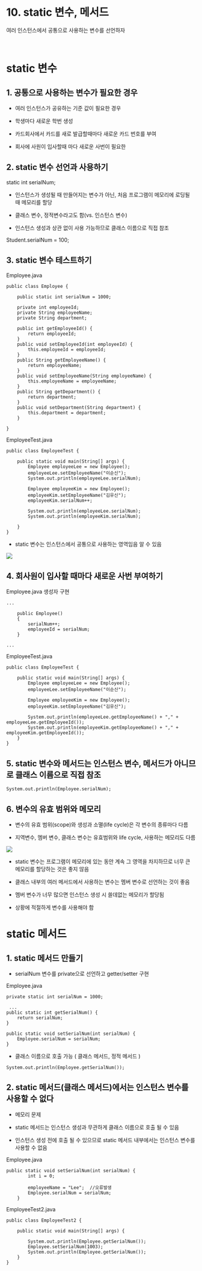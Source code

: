 # 10. static 변수, 메서드
여러 인스턴스에서 공통으로 사용하는 변수를 선언하자 

<br>

# static 변수
## 1. 공통으로 사용하는 변수가 필요한 경우 

- 여러 인스턴스가 공유하는 기준 값이 필요한 경우

- 학생마다 새로운 학번 생성

- 카드회사에서 카드를 새로 발급할때마다 새로운 카드 번호를 부여

- 회사에 사원이 입사할때 마다 새로운 사번이 필요한


## 2. static 변수 선언과 사용하기

static int serialNum;

- 인스턴스가 생성될 때 만들어지는 변수가 아닌, 처음 프로그램이 메모리에 로딩될 때 메모리를 할당

- 클래스 변수, 정적변수라고도 함(vs. 인스턴스 변수)

- 인스턴스 생성과 상관 없이 사용 가능하므로 클래스 이름으로 직접 참조
 
 Student.serialNum = 100;


## 3. static 변수 테스트하기

Employee.java
```
public class Employee {

	public static int serialNum = 1000;
	
	private int employeeId;
	private String employeeName;
	private String department;
		
	public int getEmployeeId() {
		return employeeId;
	}
	public void setEmployeeId(int employeeId) {
		this.employeeId = employeeId;
	}
	public String getEmployeeName() {
		return employeeName;
	}
	public void setEmployeeName(String employeeName) {
		this.employeeName = employeeName;
	}
	public String getDepartment() {
		return department;
	}
	public void setDepartment(String department) {
		this.department = department;
	}
	
}
```
EmployeeTest.java
```
public class EmployeeTest {

	public static void main(String[] args) {
		Employee employeeLee = new Employee();
		employeeLee.setEmployeeName("이순신");
		System.out.println(employeeLee.serialNum);
		
		Employee employeeKim = new Employee();
		employeeKim.setEmployeeName("김유신");
		employeeKim.serialNum++;
		
		System.out.println(employeeLee.serialNum);
		System.out.println(employeeKim.serialNum);
		
	}
}
```

- static 변수는 인스턴스에서 공통으로 사용하는 영역임음 알 수 있음

<img src="img2">

## 4. 회사원이 입사할 때마다 새로운 사번 부여하기

Employee.java 생성자 구현
```
...

	public Employee()
	{
		serialNum++;
		employeeId = serialNum;
	}

...	

```

EmployeeTest.java
```
public class EmployeeTest {

	public static void main(String[] args) {
		Employee employeeLee = new Employee();
		employeeLee.setEmployeeName("이순신");
				
		Employee employeeKim = new Employee();
		employeeKim.setEmployeeName("김유신");
				
		System.out.println(employeeLee.getEmployeeName() + "," + employeeLee.getEmployeeId());
		System.out.println(employeeKim.getEmployeeName() + "," + employeeKim.getEmployeeId());
	}
}
```

## 5. static 변수와 메서드는 인스턴스 변수, 메서드가 아니므로 클래스 이름으로 직접 참조

```
System.out.println(Employee.serialNum);
```

## 6. 변수의 유효 범위와 메모리

- 변수의 유효 범위(scope)와 생성과 소멸(life cycle)은 각 변수의 종류마다 다름

- 지역변수, 멤버 변수, 클래스 변수는 유효범위와 life cycle, 사용하는 메모리도 다름 

<img src="img3">

- static 변수는 프로그램이 메모리에 있는 동안 계속 그 영역을 차지하므로 너무 큰 메모리를 할당하는 것은 좋지 않음

- 클래스 내부의 여러 메서드에서 사용하는 변수는 멤버 변수로 선언하는 것이 좋음

- 멤버 변수가 너무 많으면 인스턴스 생성 시 쓸데없는 메모리가 할당됨

- 상황에 적절하게 변수를 사용해야 함

# static 메서드

## 1. static 메서드 만들기

- serialNum 변수를 private으로 선언하고 getter/setter 구현

Employee.java
```
private static int serialNum = 1000;

 ...
public static int getSerialNum() {
	return serialNum;
}

public static void setSerialNum(int serialNum) {
	Employee.serialNum = serialNum;
}
```

- 클래스 이름으로 호출 가능 ( 클래스 메서드, 정적 메서드 )
```
System.out.println(Employee.getSerialNum());
```

## 2. static 메서드(클래스 메서드)에서는 인스턴스 변수를 사용할 수 없다

- 메모리 문제

- static 메서드는 인스턴스 생성과 무관하게 클래스 이름으로 호출 될 수 있음

- 인스턴스 생성 전에 호출 될 수 있으므로 static 메서드 내부에서는 인스턴스 변수를 사용할 수 없음

Employee.java
```
public static void setSerialNum(int serialNum) {
		int i = 0;
		
		employeeName = "Lee";  //오류발생
		Employee.serialNum = serialNum;
	}
```

EmployeeTest2.java
```
public class EmployeeTest2 {

	public static void main(String[] args) {

		System.out.println(Employee.getSerialNum());
		Employee.setSerialNum(1003);
		System.out.println(Employee.getSerialNum());
	}
}
```
